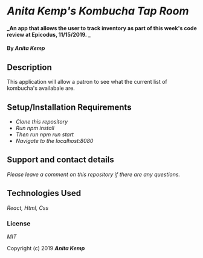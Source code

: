 # _Anita Kemp's Kombucha Tap Room_

#### _An app that allows the user to track inventory as part of this week's code review at Epicodus, 11/15/2019. _

#### By _Anita Kemp_

## Description

This application will allow a patron to see what the current list of kombucha's availabale are. 

## Setup/Installation Requirements

* _Clone this repository_
* _Run npm install_
* _Then run npm run start_ 
* _Navigate to the localhost:8080_

## Support and contact details

_Please leave a comment on this repository if there are any questions._

## Technologies Used

_React, Html, Css_

### License

*MIT*

Copyright (c) 2019 **_Anita Kemp_**